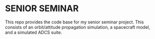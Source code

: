 # SENIOR SEMINAR

This repo provides the code base for my senior seminar project. This consists of an orbit/attitude propagation
simulation, a spacecraft model, and a simulated ADCS suite.
